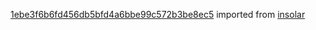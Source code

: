 [1ebe3f6b6fd456db5bfd4a6bbe99c572b3be8ec5](https://github.com/insolar/insolar/commit/1ebe3f6b6fd456db5bfd4a6bbe99c572b3be8ec5) imported from [insolar](https://github.com/insolar/insolar)
